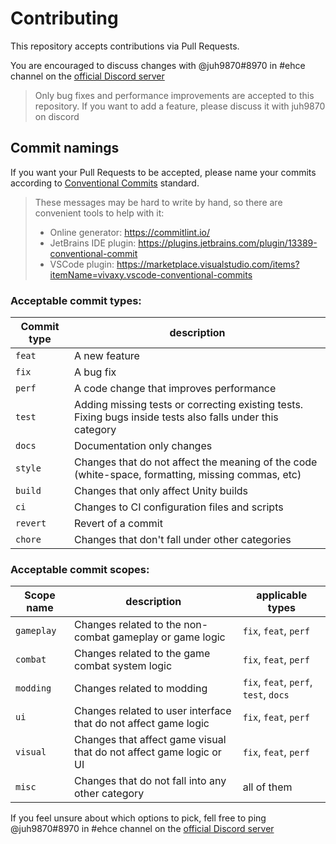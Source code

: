 # Contributing
This repository accepts contributions via Pull Requests.

You are encouraged to discuss changes with @juh9870#8970 in #ehce channel on the [official Discord server](https://discordapp.com/invite/yFFvF7m)

> Only bug fixes and performance improvements are accepted to this repository. If you want to add a feature,
> please discuss it with juh9870 on discord

## Commit namings
If you want your Pull Requests to be accepted, please name your commits according to [Conventional Commits](https://www.conventionalcommits.org/en/v1.0.0/) standard.

> These messages may be hard to write by hand, so there are convenient tools to help with it:
> - Online generator: https://commitlint.io/
> - JetBrains IDE plugin: https://plugins.jetbrains.com/plugin/13389-conventional-commit
> - VSCode plugin: https://marketplace.visualstudio.com/items?itemName=vivaxy.vscode-conventional-commits

### Acceptable commit types:
| Commit type | description                                                                                                |
|-------------|------------------------------------------------------------------------------------------------------------|
| `feat`      | A new feature                                                                                              |
| `fix`       | A bug fix                                                                                                  |
| `perf`      | A code change that improves performance                                                                    |
| `test`      | Adding missing tests or correcting existing tests. Fixing bugs inside tests also falls under this category |
| `docs`      | Documentation only changes                                                                                 |
| `style`     | Changes that do not affect the meaning of the code (white-space, formatting, missing commas, etc)          |
| `build`     | Changes that only affect Unity builds                                                                      |
| `ci`        | Changes to CI configuration files and scripts                                                              |
| `revert`    | Revert of a commit                                                                                         |
| `chore`     | Changes that don't fall under other categories                                                             |

### Acceptable commit scopes:
| Scope name | description                                                         | applicable types                      |
|------------|---------------------------------------------------------------------|---------------------------------------|
| `gameplay` | Changes related to the non-combat gameplay or game logic            | `fix`, `feat`, `perf`                 |
| `combat`   | Changes related to the game combat system logic                     | `fix`, `feat`, `perf`                 |
| `modding`  | Changes related to modding                                          | `fix`, `feat`, `perf`, `test`, `docs` |
| `ui`       | Changes related to user interface that do not affect game logic     | `fix`, `feat`, `perf`                 |
| `visual`   | Changes that affect game visual that do not affect game logic or UI | `fix`, `feat`, `perf`                 |
| `misc`     | Changes that do not fall into any other category                    | all of them                           |

If you feel unsure about which options to pick, fell free to ping @juh9870#8970 in #ehce channel on the [official Discord server](https://discordapp.com/invite/yFFvF7m)
